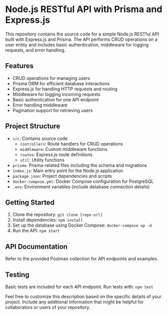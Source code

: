 # Node.js RESTful API with Prisma and Express.js

This repository contains the source code for a simple Node.js RESTful API built with Express.js and Prisma. The API performs CRUD operations on a user entity and includes basic authentication, middleware for logging requests, and error handling.

## Features
- CRUD operations for managing users
- Prisma ORM for efficient database interactions
- Express.js for handling HTTP requests and routing
- Middleware for logging incoming requests
- Basic authentication for one API endpoint
- Error handling middleware
- Pagination support for retrieving users

## Project Structure
- `src`: Contains source code
  - `controllers`: Route handlers for CRUD operations
  - `middleware`: Custom middleware functions
  - `routes`: Express.js route definitions
  - `util`: Utility functions
- `prisma`: Prisma-related files including the schema and migrations
- `index.js`: Main entry point for the Node.js application
- `package.json`: Project dependencies and scripts
- `docker-compose.yml`: Docker Compose configuration for PostgreSQL
- `.env`: Environment variables (include database connection details)

## Getting Started
1. Clone the repository: `git clone [repo-url]`
2. Install dependencies: `npm install`
3. Set up the database using Docker Compose: `docker-compose up -d`
4. Run the API: `npm start`

## API Documentation
Refer to the provided Postman collection for API endpoints and examples.

## Testing
Basic tests are included for each API endpoint. Run tests with: `npm test`

Feel free to customize this description based on the specific details of your project. Include any additional information that might be helpful for collaborators or users of your repository.
